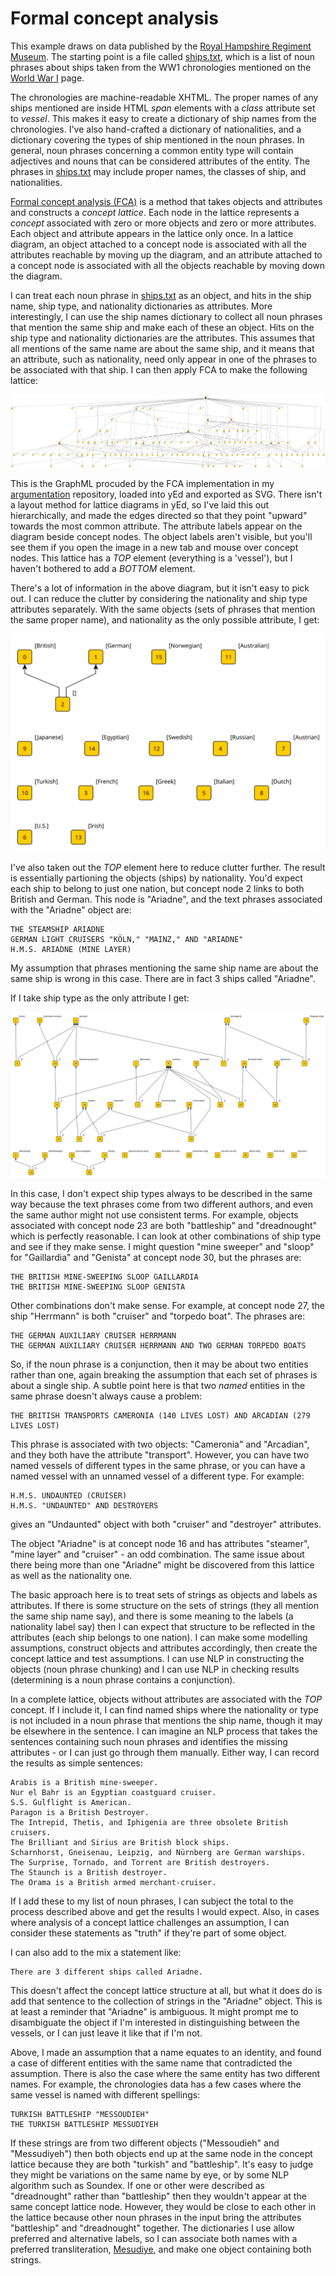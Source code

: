 # Formal concept analysis

This example draws on data published by the [Royal Hampshire Regiment Museum](https://tigersmuseum.github.io/history/). The starting point is a file called [ships.txt](https://tigersmuseum.github.io/history/events/ww1/ships.txt), which is a list of noun phrases about ships taken from the WW1 chronologies mentioned on the [World War I](https://tigersmuseum.github.io/history/docs/ww1.html) page.

The chronologies are machine-readable XHTML. The proper names of any ships mentioned are inside HTML *span* elements with a *class* attribute set to *vessel*. This makes it easy to create a dictionary of ship names from the chronologies. I've also hand-crafted a dictionary of nationalities, and a dictionary covering the types of ship mentioned in the noun phrases. In general, noun phrases concerning a common entity type will contain adjectives and nouns that can be considered attributes of the entity. The phrases in [ships.txt](https://tigersmuseum.github.io/history/events/ww1/ships.txt) may include proper names, the classes of ship, and nationalities.

[Formal concept analysis (FCA)](https://en.wikipedia.org/wiki/Formal_concept_analysis) is a method that takes objects and attributes and constructs a *concept lattice*. Each node in the lattice represents a *concept* associated with zero or more objects and zero or more attributes. Each object and attribute appears in the lattice only once. In a lattice diagram, an object attached to a concept node is associated with all the attributes reachable by moving up the diagram, and an attribute attached to a concept node is associated with all the objects reachable by moving down the diagram. 

I can treat each noun phrase in [ships.txt](https://tigersmuseum.github.io/history/events/ww1/ships.txt) as an object, and hits in the ship name, ship type, and nationality dictionaries as attributes. More interestingly, I can use the ship names dictionary to collect all noun phrases that mention the same ship and make each of these an object. Hits on the ship type and nationality dictionaries are the attributes. This assumes that all mentions of the same name are about the same ship, and it means that an attribute, such as nationality, need only appear in one of the phrases to be associated with that ship. I can then apply FCA to make the following lattice:

![A concept lattice from noun phrases about WW1 vessels](vessels-lattice.svg)

This is the GraphML procuded by the FCA implementation in my [argumentation](https://github.com/knoxa/argumentation/tree/main) repository, loaded into yEd and exported as SVG. There isn't a layout method for lattice diagrams in yEd, so I've laid this out hierarchically, and made the edges directed so that they point "upward" towards the most common attribute. The attribute labels appear on the diagram beside concept nodes. The object labels aren't visible, but you'll see them if you open the image in a new tab and mouse over concept nodes. This lattice has a *TOP* element (everything is a 'vessel'), but I haven't bothered to add a *BOTTOM* element.

There's a lot of information in the above diagram, but it isn't easy to pick out. I can reduce the clutter by considering the nationality and ship type attributes separately. With the same objects (sets of phrases that mention the same proper name), and nationality as the only possible attribute, I get:

![A concept lattice from noun phrases about WW1 vessels - nationality](vessels-nationality.svg)

I've also taken out the *TOP* element here to reduce clutter further. The result is essentially partioning the objects (ships) by nationality. You'd expect each ship to belong to just one nation, but concept node 2 links to both British and German. This node is "Ariadne", and the text phrases associated with the "Ariadne" object are:

	THE STEAMSHIP ARIADNE
	GERMAN LIGHT CRUISERS "KÖLN," "MAINZ," AND "ARIADNE"
	H.M.S. ARIADNE (MINE LAYER)	

My assumption that phrases mentioning the same ship name are about the same ship is wrong in this case. There are in fact 3 ships called "Ariadne".

If I take ship type as the only attribute I get:

![A concept lattice from noun phrases about WW1 vessels - nationality](vessels-type.svg)

In this case, I don't expect ship types always to be described in the same way because the text phrases come from two different authors, and even the same author might not use consistent terms. For example, objects associated with concept node 23 are both "battleship" and "dreadnought" which is perfectly reasonable. I can look at other combinations of ship type and see if they make sense. I might question "mine sweeper" and "sloop" for "Gaillardia" and "Genista" at concept node 30, but the phrases are:

	THE BRITISH MINE-SWEEPING SLOOP GAILLARDIA
	THE BRITISH MINE-SWEEPING SLOOP GENISTA

Other combinations don't make sense. For example, at concept node 27, the ship "Herrmann" is both "cruiser" and "torpedo boat". The phrases are: 

	THE GERMAN AUXILIARY CRUISER HERRMANN
	THE GERMAN AUXILIARY CRUISER HERRMANN AND TWO GERMAN TORPEDO BOATS

So, if the noun phrase is a conjunction, then it may be about two entities rather than one, again breaking the assumption that each set of phrases is about a single ship. A subtle point here is that two *named* entities in the same phrase doesn't always cause a problem:

	THE BRITISH TRANSPORTS CAMERONIA (140 LIVES LOST) AND ARCADIAN (279 LIVES LOST)
	
This phrase is associated with two objects: "Cameronia" and "Arcadian", and they both have the attribute "transport". However, you can have two named vessels of different types in the same phrase, or you can have a named vessel with an unnamed vessel of a different type. For example:

	H.M.S. UNDAUNTED (CRUISER)
	H.M.S. "UNDAUNTED" AND DESTROYERS
	
gives an "Undaunted" object with both "cruiser" and "destroyer" attributes.

The object "Ariadne" is at concept node 16 and has attributes "steamer", "mine layer" and "cruiser" - an odd combination. The same issue about there being more than one "Ariadne" might be discovered from this lattice as well as the nationality one.

The basic approach here is to treat sets of strings as objects and labels as attributes. If there is some structure on the sets of strings (they all mention  the same ship name say), and there is some meaning to the labels (a nationality label say) then I can expect that structure to be reflected in the attributes (each ship belongs to one nation). I can make some modelling assumptions, construct objects and attributes accordingly, then create the concept lattice and test assumptions. I can use NLP in constructing the objects (noun phrase chunking) and I can use NLP in checking results (determining is a noun phrase contains a conjunction).

In a complete lattice, objects without attributes are associated with the *TOP* concept. If I include it, I can find named ships where the nationality or type is not included in a noun phrase that mentions the ship name, though it may be elsewhere in the sentence. I can imagine an NLP process that takes the sentences containing such noun phrases and identifies the missing attributes - or I can just go through them manually. Either way, I can record the results as simple sentences:

	Arabis is a British mine-sweeper.
	Nur el Bahr is an Egyptian coastguard cruiser.
	S.S. Gulflight is American.
	Paragon is a British Destroyer.
	The Intrepid, Thetis, and Iphigenia are three obsolete British cruisers.
	The Brilliant and Sirius are British block ships.
	Scharnhorst, Gneisenau, Leipzig, and Nürnberg are German warships.
	The Surprise, Tornado, and Torrent are British destroyers.
	The Staunch is a British destroyer.
	The Orama is a British armed merchant-cruiser.

If I add these to my list of noun phrases, I can subject the total to the process described above and get the results I would expect. Also, in cases where analysis of a concept lattice challenges an assumption, I can consider these statements as "truth" if they're part of some object.

I can also add to the mix a statement like:

	There are 3 different ships called Ariadne.

This doesn't affect the concept lattice structure at all, but what it does do is add that sentence to the collection of strings in the "Ariadne" object. This is at least a reminder that "Ariadne" is ambiguous. It might prompt me to disambiguate the object if I'm interested in distinguishing between the vessels, or I can just leave it like that if I'm not.

Above, I made an assumption that a name equates to an identity, and found a case of different entities with the same name that contradicted the assumption. There is also the case where the same entity has two different names. For example, the chronologies data has a few cases where the same vessel is named with different spellings:

	TURKISH BATTLESHIP "MESSOUDIEH"
	THE TURKISH BATTLESHIP MESSUDIYEH

If these strings are from two different objects ("Messoudieh" and "Messudiyeh") then both objects end up at the same node in the concept lattice because they are both "turkish" and "battleship". It's easy to judge they might be variations on the same name by eye, or by some NLP algorithm such as Soundex. If one or other were described as "dreadnought" rather than "battleship" then they wouldn't appear at the same concept lattice node. However, they would be close to each other in the lattice because other noun phrases in the input bring the attributes "battleship" and "dreadnought" together. The dictionaries I use allow preferred and alternative labels, so I can associate both names with a preferred transliteration, [Mesudiye](https://en.wikipedia.org/wiki/Ottoman_ironclad_Mesudiye), and make one object containing both strings.
